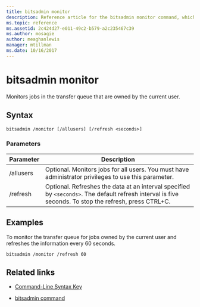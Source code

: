 ```yaml
---
title: bitsadmin monitor
description: Reference article for the bitsadmin monitor command, which monitors jobs in the transfer queue that are owned by the current user.
ms.topic: reference
ms.assetid: 2c424d27-e011-49c2-b579-a2c235467c39
ms.author: mosagie
author: meaghanlewis
manager: mtillman
ms.date: 10/16/2017
---
```


# bitsadmin monitor

Monitors jobs in the transfer queue that are owned by the current user.

## Syntax

```
bitsadmin /monitor [/allusers] [/refresh <seconds>]
```

### Parameters

| Parameter | Description |
| -------------- | -------------- |
| /allusers | Optional. Monitors jobs for all users. You must have administrator privileges to use this parameter. |
| /refresh | Optional. Refreshes the data at an interval specified by `<seconds>`. The default refresh interval is five seconds. To stop the refresh, press CTRL+C. |

## Examples

To monitor the transfer queue for jobs owned by the current user and refreshes the information every 60 seconds.

```
bitsadmin /monitor /refresh 60
```

## Related links

- [Command-Line Syntax Key](command-line-syntax-key.md)

- [bitsadmin command](bitsadmin.md)
